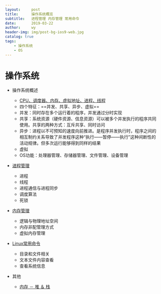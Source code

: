 ```yaml
---
layout:     post
title:      操作系统概览
subtitle:   进程管理 内存管理 常用命令
date:       2019-03-22
author:     wy
header-img: img/post-bg-ios9-web.jpg
catalog: true
tags:
    - 操作系统
    - OS
---
```


# 操作系统

- 操作系统概述
    - [CPU、调度器、内存、虚拟地址、进程、线程](http://note.youdao.com/noteshare?id=56e393bd105cab3854aac4ae8e42e87c)
  - 四个特征：==并发、共享、异步、虚拟==
  - 并发：同时存在多个运行着的程序，并发通过分时实现
  - 共享：系统资源（硬件资源、信息资源）可以被多个并发执行的程序共同使用。共享的两种方式：互斥共享、同时访问
  - 异步：进程以不可预知的速度向前推进。是程序并发执行时，程序之间的相互制约关系导致了并发程序这种“执行——暂停——执行”这种间断性的活动规律。但多次运行能够得到同样的结果
  - 虚拟
  - OS功能：处理器管理、存储器管理、文件管理、设备管理


- [进程管理](http://note.youdao.com/noteshare?id=b6e3258997f8b7de84e878f82c645a90)
  - 进程
  - 线程
  - 进程通信与进程同步
  - 调度算法
  - 死锁

- [内存管理](http://note.youdao.com/noteshare?id=4cd4c8767bffb20d5772ff64701ad020)
  - 逻辑与物理地址空间
  - 内存非配管理方式
  - 虚拟内存管理
- [Linux常用命令](http://note.youdao.com/noteshare?id=7ddf7ba2815783af2fe495709a26818b)
    - 目录和文件相关
    - 文本文件内容查看
    - 查看系统信息

- 其他
    - [内存 － 堆 ＆ 栈](http://note.youdao.com/noteshare?id=b295d3ce60427d34c562b2fce7eff6a5)
